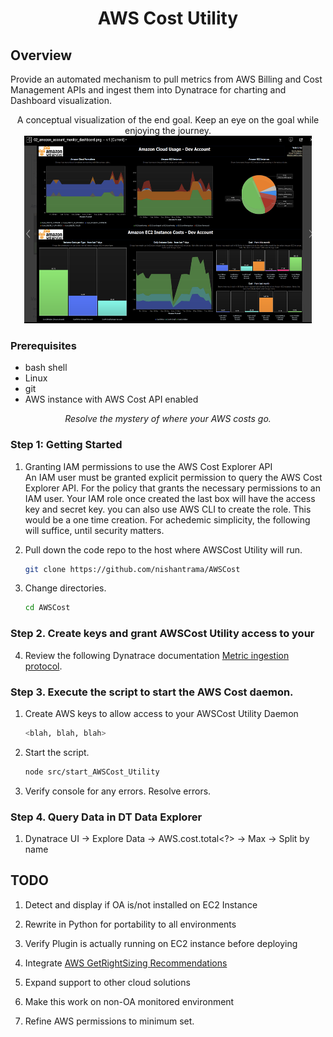 <h1 align="center"> AWS Cost Utility<project-name></h1>

## Overview
Provide an automated mechanism to pull metrics from AWS Billing and Cost Management APIs and ingest them into Dynatrace for charting and Dashboard visualization.


<p align="center">
A conceptual visualization of the end goal. Keep an eye on the goal while enjoying the journey.<br>
  <img width="460" height="300" src="assets/AppMon_Screenshot.png">
</p>

### Prerequisites
- bash shell
- Linux
- git
- AWS instance with AWS Cost API enabled


<project-description></p>
<p align="center"><i>Resolve the mystery of where your AWS costs go.<project-description></i></p>


### Step 1: Getting Started

1. Granting IAM permissions to use the AWS Cost Explorer API<br>
An IAM user must be granted explicit permission to query the AWS Cost Explorer API. For the policy that grants the necessary permissions to an IAM user. Your IAM role once created the last box will have the access key and secret key. you can also use AWS CLI to create the role. This would be a one time creation.  For achedemic simplicity, the following will suffice, until security matters.


2. Pull down the code repo to the host where AWSCost Utility will run.

   ```bash
   git clone https://github.com/nishantrama/AWSCost
   ```

3. Change directories.

    ```bash
    cd AWSCost
    ```

### Step 2. Create keys and grant AWSCost Utility access to your 

4. Review the following Dynatrace documentation [Metric ingestion protocol](https://www.dynatrace.com/support/help/how-to-use-dynatrace/metrics/metric-ingestion/metric-ingestion-protocol).

### Step 3. Execute the script to start the AWS Cost daemon. 

1. Create AWS keys to allow access to your AWSCost Utility Daemon

   ```bash
   <blah, blah, blah>
   ```

2. Start the script.

   ```bash
   node src/start_AWSCost_Utility
   ```

3. Verify console for any errors.  Resolve errors.  <Magic happens here>




### Step 4. Query Data in DT Data Explorer

1. Dynatrace UI -> Explore Data -> AWS.cost.total<?> -> Max -> Split by name


## TODO
1. Detect and display if OA is/not installed on EC2 Instance

2. Rewrite in Python for portability to all environments

3. Verify Plugin is actually running on EC2 instance before deploying

4. Integrate [AWS GetRightSizing Recommendations](
https://docs.aws.amazon.com/aws-cost-management/latest/APIReference/API_GetRightsizingRecommendation.html)

5. Expand support to other cloud solutions 

6. Make this work on non-OA monitored environment

7. Refine AWS permissions to minimum set.
